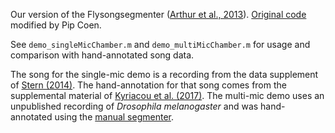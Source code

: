 Our version of the Flysongsegmenter ([Arthur et al., 2013][1]). 
[Original code][2] modified by Pip Coen. 

See `demo_singleMicChamber.m` and `demo_multiMicChamber.m` for usage and comparison with hand-annotated song data.

The song for the single-mic demo is a recording from the data supplement of [Stern (2014)][3]. The hand-annotation for that song comes from the supplemental material of [Kyriacou et al. (2017)][4]. The multi-mic demo uses an unpublished recording of _Drosophila melanogaster_ and was hand-annotated using the [manual segmenter][5].

[1]: https://bmcbiol.biomedcentral.com/articles/10.1186/1741-7007-11-11 "Multi-channel acoustic recording and automated analysis of Drosophila courtship songs"
[2]: https://github.com/FlyCourtship/FlySongSegmenter "fly song segmenter"
[3]: https://bmcbiol.biomedcentral.com/articles/10.1186/1741-7007-12-38 "Reported Drosophila courtship song rhythms are artifacts of data analysis"
[4]: http://www.pnas.org/content/114/8/1970.abstract "Failure to reproduce period-dependent song cycles in Drosophila is due to poor automated pulse-detection and low-intensity courtship"
[5]: demo_manualAnnotation.m "demo_manualAnnotation.m"
